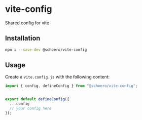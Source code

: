 # vite-config

Shared config for vite

## Installation

```sh
npm i --save-dev @schoero/vite-config
```

## Usage

Create a `vite.config.js` with the following content:

```js
import { config, defineConfig } from "@schoero/vite-config";


export default defineConfig({
  ...config
  // your config here
});
```
